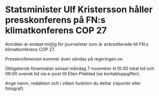 # Statsminister Ulf Kristersson håller presskonferens på FN:s klimatkonferens COP 27

Anmälan är endast möjlig för journalister som är ackrediterade till FN:s klimatkonferens COP 27.

Presskonferensen kommer även sändas på regeringen.se.

Obligatorisk föranmälan senast måndag 7 november kl.10:00 lokal tid och 09:00 svensk tid via e-post till Ellen Pileblad (se kontaktuppgifter).

Ange namn, redaktion och i vilken funktion du deltar (reporter eller fotograf).
